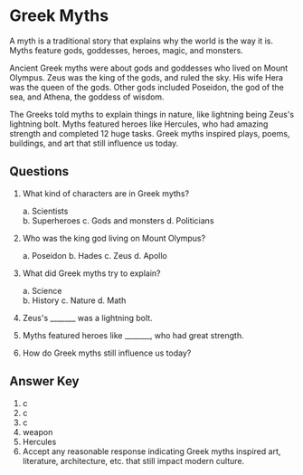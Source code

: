 # Greek Myths

A myth is a traditional story that explains why the world is the way it is. Myths feature gods, goddesses, heroes, magic, and monsters.

Ancient Greek myths were about gods and goddesses who lived on Mount Olympus. Zeus was the king of the gods, and ruled the sky. His wife Hera was the queen of the gods. Other gods included Poseidon, the god of the sea, and Athena, the goddess of wisdom.

The Greeks told myths to explain things in nature, like lightning being Zeus's lightning bolt. Myths featured heroes like Hercules, who had amazing strength and completed 12 huge tasks. Greek myths inspired plays, poems, buildings, and art that still influence us today.

## Questions

1. What kind of characters are in Greek myths?

   a. Scientists  
   b. Superheroes
   c. Gods and monsters
   d. Politicians

2. Who was the king god living on Mount Olympus?

   a. Poseidon
   b. Hades
   c. Zeus
   d. Apollo

3. What did Greek myths try to explain?

   a. Science  
   b. History
   c. Nature
   d. Math

4. Zeus's _______ was a lightning bolt.
5. Myths featured heroes like _______, who had great strength.

6. How do Greek myths still influence us today?

## Answer Key

1. c
2. c
3. c
4. weapon
5. Hercules
6. Accept any reasonable response indicating Greek myths inspired art, literature, architecture, etc. that still impact modern culture.
